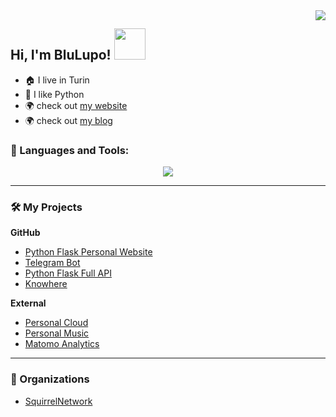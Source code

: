 <img align="right" src="https://github-readme-stats.vercel.app/api?username=BluLupo&show_icons=true">

### <h2> Hi, I'm BluLupo! <img src="https://media.giphy.com/media/mGcNjsfWAjY5AEZNw6/giphy.gif" width="50"></h2>

- :house: I live in Turin
- :snake: I like Python
- :earth_africa: check out [my website](https://hersel.it)
- :earth_africa: check out [my blog](https://blog.hersel.it)


### 🔨 Languages and Tools:

<p align="center">
  <a href="https://hersel.it">
    <img src="https://skillicons.dev/icons?i=python,php,golang,git,docker,mysql,postgresql,redis" />
  </a>
</p>


<hr>

### 🛠️ My Projects

<p><b>GitHub</b></p>

- [Python Flask Personal Website](https://github.com/BluLupo/hersel.it)
- [Telegram Bot](https://github.com/Squirrel-Network/nebula8)
- [Python Flask Full API](https://github.com/Squirrel-Network/api_nebula)
- [Knowhere](https://github.com/Squirrel-Network/Knowhere)


<p><b>External</b></p>

- [Personal Cloud](https://cloud.hersel.it)
- [Personal Music](https://music.hersel.it)
- [Matomo Analytics](https://analytics.hersel.it)


<hr>

### 👥 Organizations
- [SquirrelNetwork](https://github.com/Squirrel-Network)
